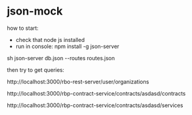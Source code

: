 # json-mock

how to start:
- check that node js installed
- run in console:
 npm install -g json-server
 
 sh json-server db.json --routes routes.json
 
then try to get queries:

http://localhost:3000/rbo-rest-server/user/organizations

http://localhost:3000/rbp-contract-service/contracts/asdasd/contracts

http://localhost:3000/rbp-contract-service/contracts/asdasd/services
